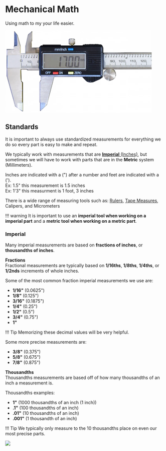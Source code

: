 <!-- This page was contributed by:  Eli Uva-->
# Mechanical Math

Using math to my your life easier.

<!-- Add a page image to make it pretty! -->
![](../assets/images/stock/calipers.png)

## Standards

It is important to always use standardized measurements for everything we do so every part is easy to make and repeat.

We typically work with measurements that are [**Imperial** (Inches)](#imperial), but sometimes we will have to work with parts that are in the **Metric** system (Millimeters).

Inches are indicated with a (") after a number and feet are indicated with a (').  
Ex: 1.5" this measurement is 1.5 inches  
Ex: 1'3" this measurment is 1 foot, 3 inches

<!-- TODO: Add links to measuring tools -->

There is a wide range of measuring tools such as: [Rulers](../Tools/Measuring%20Tools.md#rulers), [Tape Measures](../Tools/Measuring%20Tools.md#tape-measures), Calipers, and Micrometers

!!! warning
    It is important to use an **imperial tool when working on a imperial part** and a **metric tool when working on a metric part**.

### Imperial

Many imperial measurements are based on **fractions of inches**, or **thousandths of inches**.

**Fractions**  
Fractional measurements are typically based on **1/16ths**, **1/8ths**, **1/4ths**, or **1/2nds** increments of whole inches. 

Some of the most common fraction imperial measurements we use are:

- **1/16"** (0.0625")
- **1/8"** (0.125")
- **3/16"** (0.1875")
- **1/4"** (0.25")
- **1/2"** (0.5")
- **3/4"** (0.75")
- **1"**

!!! Tip
    Memorizing these decimal values will be very helpful.

Some more precise measurements are: 

- **3/8"** (0.375")
- **5/8"** (0.675")
- **7/8"** (0.875")

**Thousandths**  
Thousandths measurements are based off of how many thousandths of an inch a measurement is. 

Thousandths examples:

- **1"** (1000 thousandths of an inch (1 inch))
- **.1"** (100 thousandths of an inch)
- **.01"** (10 thousandths of an inch)
- **.001"** (1 thousandth of an inch)  

!!! Tip
    We typically only measure to the 10 thousandths place on even our most precise parts.

![](../assets/images/stock/team_3255_super_nurds_by_danteironclaw_d4t75lc-fullview.jpg)
